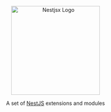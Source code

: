 <p align="center">
  <a href="https://github.com/nestjsx/nestjsx/" target="blank"><img src="https://github.com/nestjsx/nestjsx/raw/master/img/logo_crop.png" width="240" alt="Nestjsx Logo" /></a>
</p>
<p align="center">
  A set of <a href="https://github.com/nestjs/nest" target="blank">NestJS</a> extensions and modules
</p>

